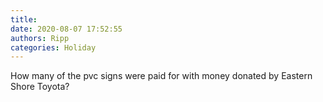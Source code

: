 ```yaml
---
title: 
date: 2020-08-07 17:52:55
authors: Ripp
categories: Holiday
---
```


 How many of the pvc signs were paid for with money donated by Eastern Shore Toyota?